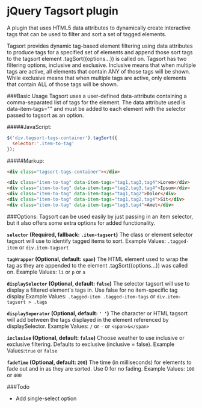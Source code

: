 # jQuery Tagsort plugin
A plugin that uses HTML5 data attributes to dynamically create interactive tags that can be used to filter and sort a set of tagged elements.


Tagsort provides dynamic tag-based element filtering using data attributes to produce tags for a specified set of elements and append those sort tags to the tagsort element .tagSort({options...}) is called on. Tagsort has two filtering options, inclusive and exclusive. Inclusive means that when multiple tags are active, all elements that contain ANY of those tags will be shown. While exclusive means that when multiple tags are active, only elements that contain ALL of those tags will be shown.



###Basic Usage
Tagsort uses a user-defined data-attribute containing a comma-separated list of tags for the element. The data attribute used is data-item-tags="" and must be added to each element with the selector passed to tagsort as an option.


#####JavaScript:
```javascript
$('div.tagsort-tags-container').tagSort({
  selector:'.item-to-tag'
});
```


#####Markup:
```html
<div class="tagsort-tags-container"></div>

<div class="item-to-tag" data-item-tags="tag1,tag3,tag4">Lorem</div>
<div class="item-to-tag" data-item-tags="tag2,tag3,tag4">Ipsum</div>
<div class="item-to-tag" data-item-tags="tag1,tag2">Dolor</div>
<div class="item-to-tag" data-item-tags="tag1,tag2,tag4">Sit</div>
<div class="item-to-tag" data-item-tags="tag3,tag4">Amet</div>
```



###Options:
Tagsort can be used easily by just passing in an item selector, but it also offers some extra options for added functionality.


**`selector` (Required, fallback: `.item-tagsort`)**
The class or element selector tagsort will use to identify tagged items to sort.
Example Values: `.tagged-item` or `div.item-tagsort`


**`tagWrapper` (Optional, default: `span`)**
The HTML element used to wrap the tag as they are appended to the element .tagSort({options...}) was called on.
Example Values: `li` or `p` or `a`


**`displaySelector` (Optional, default: `false`)**
The selector tagsort will use to display a filtered element's tags in. Use false for no item-specific tag display.Example Values: `.tagged-item .tagged-item-tags` or `div.item-tagsort > .tags`


**`displaySeperator` (Optional, default: `' '`)**
The character or HTML tagsort will add between the tags displayed in the element referenced by displaySelector.
Example Values: `/` or `·` or `<span>&</span>`


**`inclusive` (Optional, default: `false`)**
Choose weather to use inclusive or exclusive filtering. Defaults to exclusive (inclusive = false).
Example Values:```true``` or ```false```


**`fadeTime` (Optional, default: `200`)**
The time (in milliseconds) for elements to fade out and in as they are sorted. Use 0 for no fading.
Example Values: `100` or `400`



###Todo
* Add single-select option
